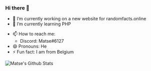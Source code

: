### Hi there 👋

<!--
**Matse2005/Matse2005** is a ✨ _special_ ✨ repository because its `README.md` (this file) appears on your GitHub profile.

Here are some ideas to get you started: -->

- 🔭 I’m currently working on a new website for randomfacts.online
- 🌱 I’m currently learning PHP
<!-- - 👯 I’m looking to collaborate on ...
- 🤔 I’m looking for help with ...
- 💬 Ask me about ... -->
- 📫 How to reach me: 
  - Discord: Matse#6127
- 😄 Pronouns: He
- ⚡ Fun fact: I am from Belgium


![Matse's Github Stats](https://github-readme-stats.vercel.app/api?username=matse2005&show_icons=true&theme=blueberry) 

